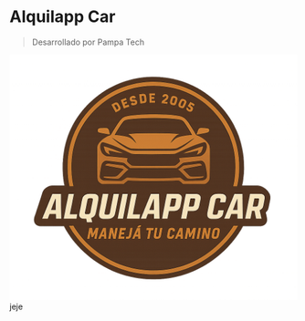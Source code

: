 # Alquilapp Car

> Desarrollado por Pampa Tech

![alquilapp car logo](/commons/alquilappcar_logo.png)
jeje
